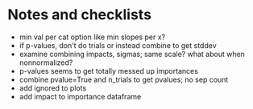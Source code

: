 # Notes and checklists

* min val per cat option like min slopes per x?
* if p-values, don't do trials or instead combine to get stddev
* examine combining impacts, sigmas; same scale? what about when nonnormalized?
* p-values seems to get totally messed up importances
* combine pvalue=True and n_trials to get pvalues; no sep count
* add ignored to plots
* add impact to importance dataframe
